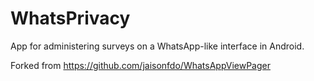 # WhatsPrivacy

App for administering surveys on a WhatsApp-like interface in Android.

Forked from https://github.com/jaisonfdo/WhatsAppViewPager